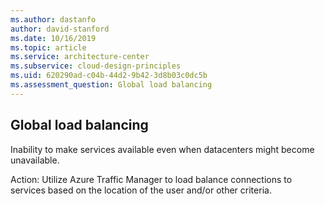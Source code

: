 ```yaml
---
ms.author: dastanfo
author: david-stanford
ms.date: 10/16/2019
ms.topic: article
ms.service: architecture-center
ms.subservice: cloud-design-principles
ms.uid: 620290ad-c04b-44d2-9b42-3d8b03c0dc5b
ms.assessment_question: Global load balancing
---
```

## Global load balancing

Inability to make services available even when datacenters might become unavailable.

Action:
Utilize Azure Traffic Manager to load balance connections to services based on the location of the user and/or other criteria.
